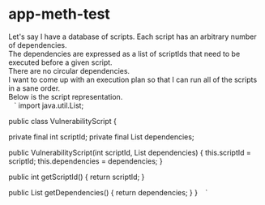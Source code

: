 # app-meth-test
Let's say I have a database of scripts. Each script has an arbitrary number of dependencies.  
The dependencies are expressed as a list of scriptIds that need to be executed before a given script.  
There are no circular dependencies.  
I want to come up with an execution plan so that I can run all of the scripts in a sane order.  
Below is the script representation.  
` ` `
import java.util.List;

public class VulnerabilityScript {

   private final int scriptId;
   private final List<Integer> dependencies;

   public VulnerabilityScript(int scriptId, List<Integer> dependencies) {
       this.scriptId = scriptId;
       this.dependencies = dependencies;
   }

   public int getScriptId() {
       return scriptId;
   }

   public List<Integer> getDependencies() {
       return dependencies;
   }
}
` ` `